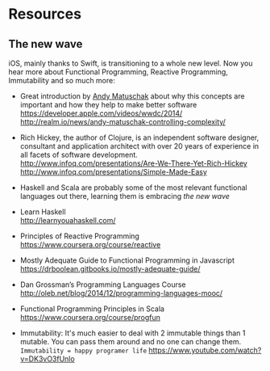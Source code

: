 # Resources

## The new wave

iOS, mainly thanks to Swift, is transitioning to a whole new level. Now you hear more about Functional Programming, Reactive Programming, Immutability and so much more:

- Great introduction by [Andy Matuschak](https://twitter.com/andy_matuschak) about why this concepts are important and how they help to make better software  
https://developer.apple.com/videos/wwdc/2014/  
http://realm.io/news/andy-matuschak-controlling-complexity/  

- Rich Hickey, the author of Clojure, is an independent software designer, consultant and application architect with over 20 years of experience in all facets of software development.
http://www.infoq.com/presentations/Are-We-There-Yet-Rich-Hickey  
http://www.infoq.com/presentations/Simple-Made-Easy  

- Haskell and Scala are probably some of the most relevant functional languages out there, learning them is embracing *the new wave*

- Learn Haskell  
http://learnyouahaskell.com/

- Principles of Reactive Programming  
https://www.coursera.org/course/reactive

- Mostly Adequate Guide to Functional Programming in Javascript
https://drboolean.gitbooks.io/mostly-adequate-guide/

- Dan Grossman’s Programming Languages Course  
http://oleb.net/blog/2014/12/programming-languages-mooc/

- Functional Programming Principles in Scala  
https://www.coursera.org/course/progfun

- Immutability: It's much easier to deal with 2 immutable things than 1 mutable. You can pass them around and no one can change them. `Immutability = happy programer life`
https://www.youtube.com/watch?v=DK3vO3fUnlo

